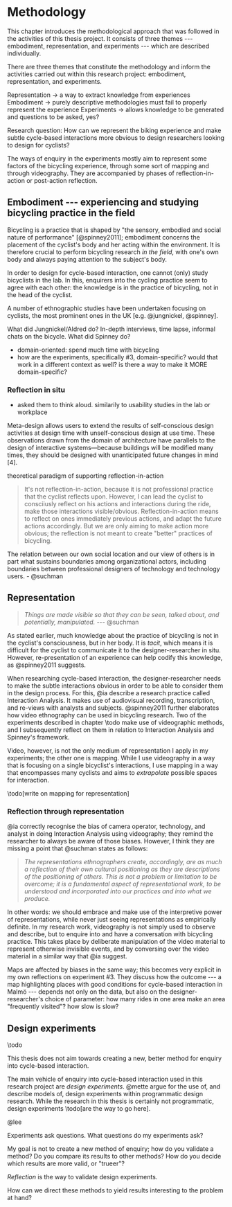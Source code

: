 # Methodology

This chapter introduces the methodological approach that was followed in the activities of this thesis project. It consists of three themes --- embodiment, representation, and experiments --- which are described individually.



There are three themes that constitute the methodology and inform the activities carried out within this research project: embodiment, representation, and experiments.

Representation -> a way to extract knowledge from experiences
Embodiment -> purely descriptive methodologies must fail to properly represent the experience
Experiments -> allows knowledge to be generated and questions to be asked, yes?


Research question: How can we represent the biking experience and make subtle cycle-based interactions more obvious to design researchers looking to design for cyclists? 

The ways of enquiry in the experiments mostly aim to represent some factors of the bicycling experience, through some sort of mapping and through videography. They are accompanied by phases of reflection-in-action or post-action reflection.


## Embodiment --- experiencing and studying bicycling practice in the field

Bicycling is a practice that is shaped by "the sensory, embodied and social nature of performance" [@spinney2011]; embodiment concerns the placement of the cyclist's body and her acting within the environment. It is therefore crucial to perform bicycling research *in the field*, with one's own body and always paying attention to the subject's body.

In order to design for cycle-based interaction, one cannot (only) study bicyclists in the lab. In this, enquirers into the cycling practice seem to agree with each other: the knowledge is in the practice of bicycling, not in the head of the cyclist.



A number of ethnographic studies have been undertaken focusing on cyclists, the most prominent ones in the UK [e.g. @jungnickel, @spinney].

<!--As any societal practice, bicycling depends on culture, and so one can argue that, in order to design for bicyclists in a certain geographical area, one has to conduct ethnographic studies there as well. But bicycling is also a very unique activity; every bicycle ride is different, and depending on what you are designing it might even make more sense to study particular bicyclists over a period of time, instead of looking for general cultural bicycling behaviour through a wide and open ethnographic study.
-->
What did Jungnickel/Aldred do? In-depth interviews, time lapse, informal chats on the bicycle.
What did Spinney do? 

- domain-oriented: spend much time with bicycling
- how are the experiments, specifically #3, domain-specific? would that work in a different context as well? is there a way to make it MORE domain-specific?

### Reflection in situ

- asked them to think aloud. similarily to usability studies in the lab or workplace

Meta-design allows users to extend
the results of self-conscious design activities at design time with
unself-conscious design at use time. These observations drawn
from the domain of architecture have parallels to the design of
interactive systems—because buildings will be modified many
times, they should be designed with unanticipated future changes
in mind [4].

theoretical paradigm of supporting reflection-in-action

> It's not reflection-in-action, because it is not professional practice that the cyclist reflects upon. However, I can lead the cyclist to consciiusly reflect on his actions and interactions during the ride, make those interactions visible/obvious.
> Reflection-in-action means to reflect on ones immediately previous actions, and adapt the future actions accordingly. But we are only aiming to make action more obvious; the reflection is not meant to create "better" practices of bicycling.

The relation between our own social location and
our view of others is in part what sustains boundaries
among organizational actors, including boundaries
between professional designers of technology and
technology users. - @suchman


## Representation

> *Things are made visible so that they can be seen, talked about, and potentially, manipulated.* --- @suchman

As stated earlier, much knowledge about the practice of bicycling is not in the cyclist's consciousness, but in her body. It is *tacit*, which means it is difficult for the cyclist to communicate it to the designer-researcher in situ. However, re-presentation of an experience can help codify this knowledge, as @spinney2011 suggests.

When researching cycle-based interaction, the designer-researcher needs to make the subtle interactions obvious in order to be able to consider them in the design process. For this, @ia describe a research practice called Interaction Analysis. It makes use of audiovisual recording, transcription, and re-views with analysts and subjects. @spinney2011 further elaborates how video ethnography can be used in bicycling research.
Two of the experiments described in chapter \todo make use of videographic methods, and I subsequently reflect on them in relation to Interaction Analysis and Spinney's framework.

Video, however, is not the only medium of representation I apply in my experiments; the other one is mapping. While I use videography in a way that is focusing on a single bicyclist's interactions, I use mapping in a way that encompasses many cyclists and aims to *extrapolate* possible spaces for interaction.

\todo[write on mapping for representation]

### Reflection through representation

@ia correctly recognise the bias of camera operator, technology, and analyst in doing Interaction Analysis using videography; they remind the researcher to always be aware of those biases. However, I think they are missing a point that @suchman states as follows:

> *The representations ethnographers create, accordingly, are as much a reflection of their own cultural positioning as they are descriptions of the positioning of others. This is not a problem or limitation to be overcome; it is a fundamental aspect of representational work, to be understood and incorporated into our practices and into what we produce.*

In other words: we should embrace and make use of the interpretive power of representations, while never just seeing representations as empirically definite. In my research work, videography is not simply used to observe and describe, but to enquire into and have a conversation with bicycling practice. This takes place by deliberate manipulation of the video material to represent otherwise invisible events, and by conversing over the video material in a similar way that @ia suggest.

Maps are affected by biases in the same way; this becomes very explicit in my own reflections on experiment #3. They discuss how the outcome --- a map highlighting places with good conditions for cycle-based interaction in Malmö --- depends not only on the data, but also on the designer-researcher's choice of parameter: how many rides in one area make an area "frequently visited"? how slow is slow?

## Design experiments

\todo

This thesis does not aim towards creating a new, better method for enquiry into cycle-based interaction.

The main vehicle of enquiry into cycle-based interaction used in this research project are *design experiments*. @mette argue for the use of, and describe models of, design experiments within programmatic design research. While the research in this thesis is certainly not programmatic, design experiments \todo[are the way to go here].

@lee

Experiments ask questions. What questions do my experiments ask?


My goal is not to create a new method of enquiry; how do you validate a method? Do you compare its results to other methods? How do you decide which results are more valid, or "trueer"?

*Reflection* is the way to validate design experiments.


How can we direct these methods to yield results interesting to the problem at hand?
